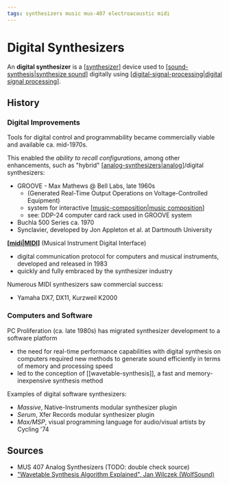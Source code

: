 ```yaml
---
tags: synthesizers music mus-407 electroacoustic midi
---
```


# Digital Synthesizers

An **digital synthesizer** is a [[synthesizer]] device used to [[sound-synthesis|synthesize sound]] digitally using [[digital-signal-processing|digital signal processing]].

## History

### Digital Improvements

Tools for digital control and programmability became commercially viable and available ca. mid-1970s.

This enabled the _ability to recall configurations_, among other enhancements, such as "hybrid" [[analog-synthesizers|analog]]/digital synthesizers:

- GROOVE - Max Mathews @ Bell Labs, late 1960s
  - (Generated Real-Time Output Operations on Voltage-Controlled Equipment)
  - system for interactive [[music-composition|music composition]]
  - see: DDP-24 computer card rack used in GROOVE system
- Buchla 500 Series ca. 1970
- Synclavier, developed by Jon Appleton et al. at Dartmouth University

**[[midi|MIDI]]** (Musical Instrument Digital Interface)

- digital communication protocol for computers and musical instruments, developed and released in 1983
- quickly and fully embraced by the synthesizer industry

Numerous MIDI synthesizers saw commercial success:

- Yamaha DX7, DX11, Kurzweil K2000

### Computers and Software

PC Proliferation (ca. late 1980s) has migrated synthesizer development to a software platform

- the need for real-time performance capabilities with digital synthesis on computers required new methods to generate sound efficiently in terms of memory and processing speed
- led to the conception of [[wavetable-synthesis]], a fast and memory-inexpensive synthesis method

Examples of digital software synthesizers:

- _Massive_, Native-Instruments modular synthesizer plugin
- _Serum_, Xfer Records modular synthesizer plugin
- _Max/MSP_, visual programming language for audio/visual artists by Cycling '74

## Sources

- MUS 407 Analog Synthesizers (TODO: double check source)
- ["Wavetable Synthesis Algorithm Explained", Jan Wilczek (WolfSound)](https://www.thewolfsound.com/sound-synthesis/wavetable-synthesis-algorithm/)

[//begin]: # "Autogenerated link references for markdown compatibility"
[synthesizer]: synthesizer.md "Synthesizer"
[sound-synthesis|synthesize sound]: sound-synthesis.md "Sound Synthesis"
[digital-signal-processing|digital signal processing]: digital-signal-processing.md "Digital signal processing"
[analog-synthesizers|analog]: analog-synthesizers.md "Analog Synthesizers"
[music-composition|music composition]: music-composition.md "Music composition"
[midi|MIDI]: midi.md "MIDI"
[//end]: # "Autogenerated link references"
